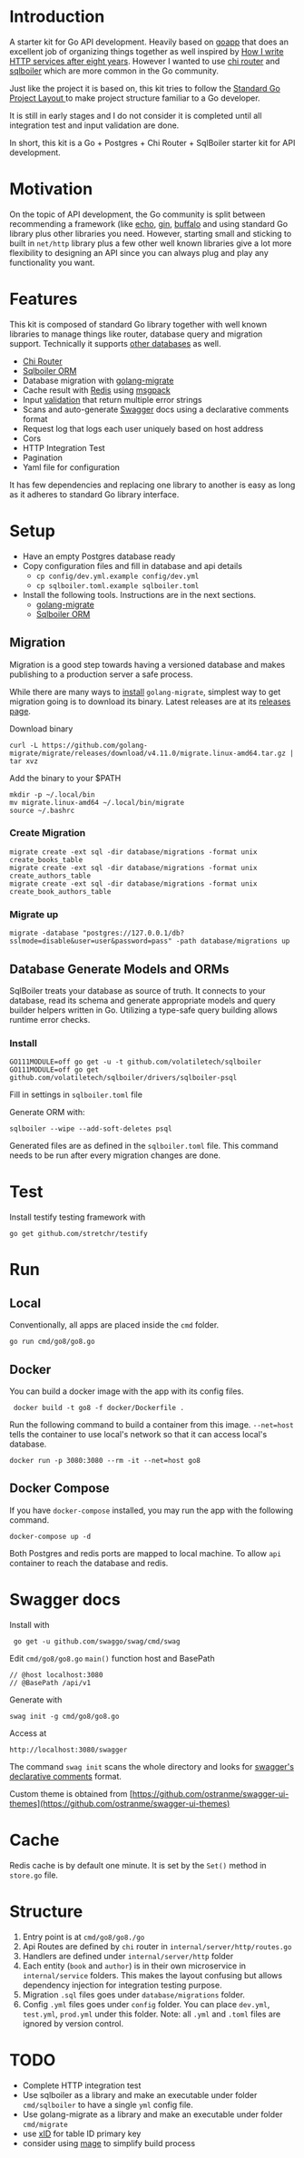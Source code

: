 # Introduction

A starter kit for Go API development. Heavily based on [goapp](https://github.com/bnkamalesh/goapp)
that does an excellent job of organizing things together as well inspired by [How I write HTTP
 services after eight years](https://pace.dev/blog/2018/05/09/how-I-write-http-services-after-eight-years.html).
 However I wanted to use [chi router](https://github.com/go-chi/chi) and [sqlboiler](https://github.com/volatiletech/sqlboiler/)
 which are more common in the Go community.

Just like the project it is based on, this kit tries to follow the [Standard Go Project Layout
](https://github.com/golang-standards/project-layout) to make project structure familiar to a Go
 developer.

It is still in early stages and I do not consider it is completed until all integration test and
 input validation are done.

In short, this kit is a Go + Postgres + Chi Router + SqlBoiler starter kit for API development.

# Motivation

On the topic of API development, the Go community is split between recommending a framework (like
 [echo](https://github.com/labstack/echo), [gin](https://github.com/gin-gonic/gin), 
   [buffalo](http://gobuffalo.io/) and using standard Go library plus other libraries you need. 
   However, starting small and sticking to built in `net/http` library plus a few other
    well known libraries give a lot more flexibility to designing an API since you can always
     plug and play any functionality you want. 

# Features

This kit is composed of standard Go library together with well known libraries to
 manage things like router, database query and migration support. Technically it supports 
 [other databases](https://github.com/volatiletech/sqlboiler#supported-databases) as well. 

  - [Chi Router](https://github.com/go-chi/chi) 
  - [Sqlboiler ORM](https://github.com/volatiletech/sqlboiler/)
  - Database migration with [golang-migrate](https://github.com/golang-migrate/migrate/)
  - Cache result with [Redis](https://redis.io) using [msgpack](https://msgpack.org) 
  - Input [validation](https://github.com/go-playground/validator) that return multiple error
   strings
  - Scans and auto-generate [Swagger](https://github.com/swaggo/swag) docs using a declarative
   comments format 
  - Request log that logs each user uniquely based on host address
  - Cors
  - HTTP Integration Test
  - Pagination
  - Yaml file for configuration

It has few dependencies and replacing one library to another is easy as long as it adheres to
 standard Go library interface.

# Setup

  - Have an empty Postgres database ready
  - Copy configuration files and fill in database and api details 
    - `cp config/dev.yml.example config/dev.yml`
    - `cp sqlboiler.toml.example sqlboiler.toml`
  - Install the following tools. Instructions are in the next sections.
    - [golang-migrate](https://github.com/golang-migrate/migrate/)
    - [Sqlboiler ORM](https://github.com/volatiletech/sqlboiler/)

## Migration

Migration is a good step towards having a versioned database and makes publishing to a production
 server a safe process.
 
 While there are many ways to [install](https://github.com/golang-migrate/migrate/tree/master/cmd/migrate)
 `golang-migrate`, simplest way to get migration going is to download its binary. Latest releases
  are at its [releases page](https://github.com/golang-migrate/migrate/releases).

Download binary

    curl -L https://github.com/golang-migrate/migrate/releases/download/v4.11.0/migrate.linux-amd64.tar.gz | tar xvz

Add the binary to your $PATH

    mkdir -p ~/.local/bin
    mv migrate.linux-amd64 ~/.local/bin/migrate
    source ~/.bashrc
    
### Create Migration

    migrate create -ext sql -dir database/migrations -format unix create_books_table
    migrate create -ext sql -dir database/migrations -format unix create_authors_table
    migrate create -ext sql -dir database/migrations -format unix create_book_authors_table


### Migrate up

    migrate -database "postgres://127.0.0.1/db?sslmode=disable&user=user&password=pass" -path database/migrations up
    

## Database Generate Models and ORMs

SqlBoiler treats your database as source of truth. It connects to your database, read its schema
 and generate appropriate models and query builder helpers written in Go. Utilizing a type-safe
  query building allows runtime error checks. 

### Install

    GO111MODULE=off go get -u -t github.com/volatiletech/sqlboiler
    GO111MODULE=off go get github.com/volatiletech/sqlboiler/drivers/sqlboiler-psql
         
Fill in settings in `sqlboiler.toml` file

Generate ORM with:    
    
    sqlboiler --wipe --add-soft-deletes psql

Generated files are as defined in the `sqlboiler.toml` file. This command needs to be run after
 every migration changes are done.

# Test

Install testify testing framework with

    go get github.com/stretchr/testify

# Run

## Local

Conventionally, all apps are placed inside the `cmd` folder.

    go run cmd/go8/go8.go 
    
## Docker

You can build a docker image with the app with its config files.

     docker build -t go8 -f docker/Dockerfile .

Run the following command to build a container from this image. `--net=host` tells the container
 to use local's network so that it can access local's database.

    docker run -p 3080:3080 --rm -it --net=host go8


## Docker Compose

If you have `docker-compose` installed, you may run the app with the following command. 

    docker-compose up -d

Both Postgres and redis ports are mapped to local machine. To allow `api` container to reach the
 database and redis.


# Swagger docs

Install with

     go get -u github.com/swaggo/swag/cmd/swag
     
Edit `cmd/go8/go8.go` `main()` function host and BasePath  

    // @host localhost:3080
    // @BasePath /api/v1

   
Generate with

    swag init -g cmd/go8/go8.go
    
Access at

    http://localhost:3080/swagger

The command `swag init` scans the whole directory and looks for [swagger's declarative comments](https://github.com/swaggo/swag#declarative-comments-format)
 format.

Custom theme is obtained from [https://github.com/ostranme/swagger-ui-themes](https://github.com/ostranme/swagger-ui-themes)


# Cache

Redis cache is by default one minute. It is set by the `Set()` method in `store.go` file.

# Structure
    
1. Entry point is at `cmd/go8/go8./go`
2. Api Routes are defined by `chi` router in `internal/server/http/routes.go`
3. Handlers are defined under `internal/server/http` folder
4. Each entity (`book` and `author`) is in their own microservice in `internal/service` folders. 
This makes the layout confusing but allows dependency injection for integration testing purpose.
5. Migration `.sql` files goes under `database/migrations` folder.
6. Config `.yml` files goes under `config` folder. You can place `dev.yml`, `test.yml`, `prod.yml` 
under this folder. Note: all `.yml` and `.toml` files are ignored by version control.

# TODO

 - Complete HTTP integration test
 - Use sqlboiler as a library and make an executable under folder `cmd/sqlboiler` to have a single
  `yml` config file.
 - Use golang-migrate as a library and make an executable under folder `cmd/migrate`
 - use [xID](https://github.com/rs/xid) for table ID primary key
 - consider using [mage](https://github.com/magefile/mage) to simplify build process

